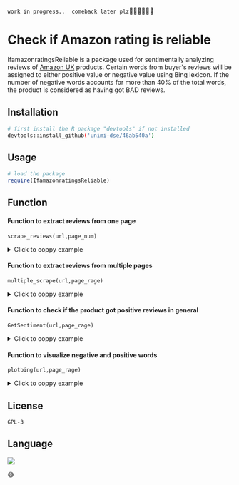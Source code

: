 ``work in progress..``
`` ``
`` comeback later plz ``:woman_technologist::woman_technologist::woman_technologist:

# Check if Amazon rating is reliable

IfamazonratingsReliable is a package used for sentimentally analyzing reviews of [Amazon UK](https://www.amazon.co.uk "Go to Amazon UK now") products. Certain words from buyer's reviews will be assigned to either positive value or negative value using Bing lexicon. If the number of negative words accounts for more than 40% of the total words, the product is considered as having got BAD reviews.


## Installation

```bash
# first install the R package "devtools" if not installed
devtools::install_github('unimi-dse/46ab540a')
```

## Usage

```R
# load the package
require(IfamazonratingsReliable)
```

## Function

#### Function to extract reviews from one page
```
scrape_reviews(url,page_num)
```
 <details>
  <summary>Click to coppy example </summary>
  scrape_reviews('https://www.amazon.co.uk/find-PHRL3236-Mens-Jumpers-Off-White/dp/B004I8VJ1Y?pf_rd_p=190f0313-4dcb-4239-b2ce-39f9d6bd3b5c&pd_rd_wg=NzF31&pf_rd_r=WJ0HCRPD99CTHV8XN0K0&ref_=pd_gw_unk&pd_rd_w=yoPcr&pd_rd_r=2a39592b-aee9-47b5-a65e-862257e0f4df&th=1',10)
</details> 




#### Function to extract reviews from multiple pages
  ```
  multiple_scrape(url,page_rage)
  ```
   <details>
  <summary>Click to coppy example </summary>
  multiple_scrape('https://www.amazon.co.uk/find-PHRL3236-Mens-Jumpers-Off-White/dp/B004I8VJ1Y?pf_rd_p=190f0313-4dcb-4239-b2ce-39f9d6bd3b5c&pd_rd_wg=NzF31&pf_rd_r=WJ0HCRPD99CTHV8XN0K0&ref_=pd_gw_unk&pd_rd_w=yoPcr&pd_rd_r=2a39592b-aee9-47b5-a65e-862257e0f4df&th=1',1:4)
</details> 


#### Function to check if the product got positive reviews in general
``` 
GetSentiment(url,page_rage)
```
 <details>
  <summary>Click to coppy example </summary>
 GetSentiment('https://www.amazon.co.uk/find-PHRL3236-Mens-Jumpers-Off-White/dp/B004I8VJ1Y?pf_rd_p=190f0313-4dcb-4239-b2ce-39f9d6bd3b5c&pd_rd_wg=NzF31&pf_rd_r=WJ0HCRPD99CTHV8XN0K0&ref_=pd_gw_unk&pd_rd_w=yoPcr&pd_rd_r=2a39592b-aee9-47b5-a65e-862257e0f4df&th=1',1:2)
</details> 

#### Function to visualize negative and positive words
``` 
plotbing(url,page_rage)
```
 <details>
  <summary>Click to coppy example </summary>
  plotbing('https://www.amazon.co.uk/find-PHRL3236-Mens-Jumpers-Off-White/dp/B004I8VJ1Y?pf_rd_p=190f0313-4dcb-4239-b2ce-39f9d6bd3b5c&pd_rd_wg=NzF31&pf_rd_r=WJ0HCRPD99CTHV8XN0K0&ref_=pd_gw_unk&pd_rd_w=yoPcr&pd_rd_r=2a39592b-aee9-47b5-a65e-862257e0f4df&th=1',1:4)
</details> 

## License
``GPL-3``
## Language
![](path/to/smallorb.png)

:sweat_smile:
